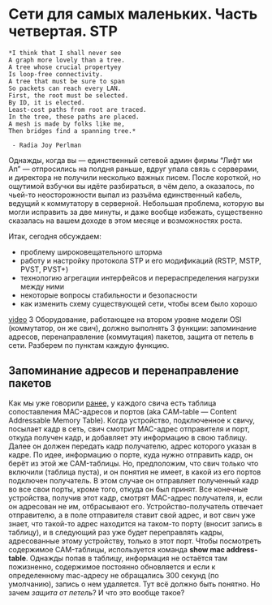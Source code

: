 # Сети для самых маленьких. Часть четвертая. STP

```
*I think that I shall never see
A graph more lovely than a tree.
A tree whose crucial propertyеу
Is loop-free connectivity.
A tree that must be sure to span
So packets can reach every LAN.
First, the root must be selected.
By ID, it is elected.
Least-cost paths from root are traced.
In the tree, these paths are placed.
A mesh is made by folks like me,
Then bridges find a spanning tree.*
```
     - Radia Joy Perlman

Однажды, когда вы — единственный сетевой админ фирмы “Лифт ми Ап” — отпросились на полдня раньше, вдруг упала связь с серверами, и директора не получили несколько важных писем. После короткой, но ощутимой взбучки вы идёте разбираться, в чём дело, а оказалось, по чьей-то неосторожности выпал из разъёма единственный кабель, ведущий к коммутатору в серверной. Небольшая проблема, которую вы могли исправить за две минуты, и даже вообще избежать, существенно сказалась на вашем доходе в этом месяце и возможностях роста.

Итак, сегодня обсуждаем:

* проблему широковещательного шторма
* работу и настройку протокола STP и его модификаций \(RSTP, MSTP, PVST, PVST+\)
* технологию агрегации интерфейсов и перераспределения нагрузки между ними
* некоторые вопросы стабильности и безопасности
* как изменить схему существующей сети, чтобы всем было хорошо

[video](http://www.youtube.com/watch?v=qktkRnIamqE)
3
Оборудование, работающее на втором уровне модели OSI \(коммутатор, он же свич\), должно выполнять 3 функции: запоминание адресов, перенаправление \(коммутация\) пакетов, защита от петель в сети. Разберем по пунктам каждую функцию.

## Запоминание адресов и перенаправление пакетов

Как мы уже говорили [ранее,](https://linkmeup.ru/blog/13.html) у каждого свича есть таблица сопоставления MAC-адресов и портов \(aka CAM-table — Content Addressable Memory Table\). Когда устройство, подключенное к свичу, посылает кадр в сеть, свич смотрит MAC-адрес отправителя и порт, откуда получен кадр, и добавляет эту информацию в свою таблицу. Далее он должен передать кадр получателю, адрес которого указан в кадре. По идее, информацию о порте, куда нужно отправить кадр, он берёт из этой же CAM-таблицы. Но, предположим, что свич только что включили \(таблица пуста\), и он понятия не имеет, в какой из его портов подключен получатель. В этом случае он отправляет полученный кадр во все свои порты, кроме того, откуда он был принят. Все конечные устройства, получив этот кадр, смотрят MAC-адрес получателя, и, если он адресован не им, отбрасывают его. Устройство-получатель отвечает отправителю, а в поле отправителя ставит свой адрес, и вот свич уже знает, что такой-то адрес находится на таком-то порту \(вносит запись в таблицу\), и в следующий раз уже будет переправлять кадры, адресованные этому устройству, только в этот порт. Чтобы посмотреть содержимое CAM-таблицы, используется команда **show mac address-table**. Однажды попав в таблицу, информация не остаётся там пожизненно, содержимое постоянно обновляется и если к определенному mac-адресу не обращались 300 секунд \(по умолчанию\), запись о нем удаляется. Тут всё должно быть понятно. Но зачем *защита от петель*? И что это вообще такое?
